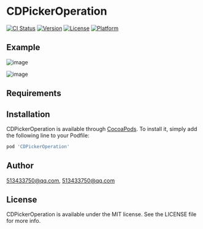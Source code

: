 # CDPickerOperation

[![CI Status](https://img.shields.io/travis/513433750@qq.com/CDPickerOperation.svg?style=flat)](https://travis-ci.org/513433750@qq.com/CDPickerOperation)
[![Version](https://img.shields.io/cocoapods/v/CDPickerOperation.svg?style=flat)](https://cocoapods.org/pods/CDPickerOperation)
[![License](https://img.shields.io/cocoapods/l/CDPickerOperation.svg?style=flat)](https://cocoapods.org/pods/CDPickerOperation)
[![Platform](https://img.shields.io/cocoapods/p/CDPickerOperation.svg?style=flat)](https://cocoapods.org/pods/CDPickerOperation)

## Example

![image](https://gitlab.ttsing.com/ios/CDPickerOperation/blob/master/CDPickerOperation1.png)  
  
![image](https://gitlab.ttsing.com/ios/CDPickerOperation/blob/master/CDPickerOperation2.png)  
## Requirements

## Installation

CDPickerOperation is available through [CocoaPods](https://cocoapods.org). To install
it, simply add the following line to your Podfile:

```ruby
pod 'CDPickerOperation'
```

## Author

513433750@qq.com, 513433750@qq.com

## License

CDPickerOperation is available under the MIT license. See the LICENSE file for more info.
